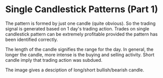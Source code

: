 # Single Candlestick Patterns (Part 1)

The pattern is formed by just one candle (quite obvious). So the trading signal is generated based on 1 day's trading action. Trades on single candlestick pattern can be extremely profitable provided the pattern has been identified correctly.

The length of the candle signifies the range for the day. In general, the longer the candle, more intense is the buying and selling activity. Short candle imply that trading action was subdued.

The image gives a desciption of long/short bullish/bearish candle.

